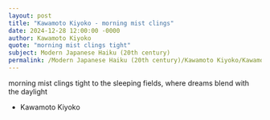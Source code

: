 ```yaml
---
layout: post
title: "Kawamoto Kiyoko - morning mist clings"
date: 2024-12-28 12:00:00 -0000
author: Kawamoto Kiyoko
quote: "morning mist clings tight"
subject: Modern Japanese Haiku (20th century)
permalink: /Modern Japanese Haiku (20th century)/Kawamoto Kiyoko/Kawamoto Kiyoko - morning mist clings
---
```


morning mist clings tight
to the sleeping fields, where dreams
blend with the daylight

- Kawamoto Kiyoko
